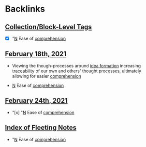 
# Backlinks
## [Collection/Block-Level Tags](<Collection/Block-Level Tags.md>)
- [x] "[N](<N.md>) Ease of [comprehension](<comprehension.md>)

## [February 18th, 2021](<February 18th, 2021.md>)
- Viewing the though-processes around [idea formation](<idea formation.md>) increasing  [traceability](<traceability.md>) of our own and others' thought processes, ultimately allowing for easier [comprehension](<comprehension.md>)

- [N](<N.md>) Ease of [comprehension](<comprehension.md>)

## [February 24th, 2021](<February 24th, 2021.md>)
- "[x] "[N](<N.md>) Ease of [comprehension](<comprehension.md>)

## [Index of Fleeting Notes](<Index of Fleeting Notes.md>)
- "[N](<N.md>) Ease of [comprehension](<comprehension.md>)

